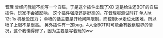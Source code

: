 音理 曾经问我能不能写一个自瞄，于是这个插件出现了XD
这是给生还BOT的自瞄插件，玩家不会被影响。
这个插件强度还是挺高的，在音理服测试时打 单人ht 12t 1s 机枪没压力；
单喷的话主要是开枪间隔限制，而控制bot走位太困难，所以喷子上限不是很高。
另外插件有一定bug，4人全BOT时可能会有数组越界的情况，这个我懒得修了，因为主要是写着玩的ww